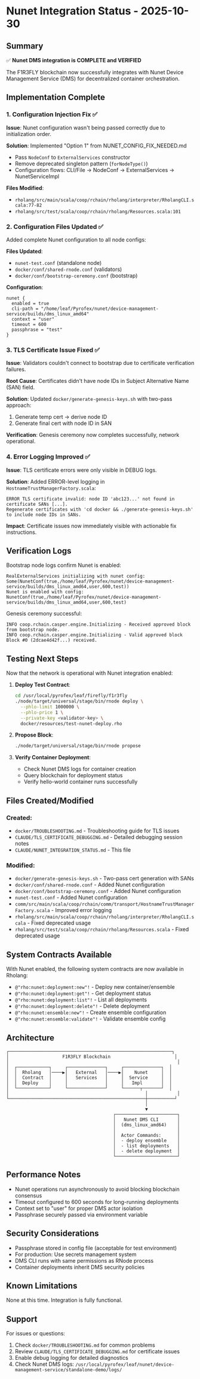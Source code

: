 # Nunet Integration Status - 2025-10-30

## Summary

✅ **Nunet DMS integration is COMPLETE and VERIFIED**

The F1R3FLY blockchain now successfully integrates with Nunet Device Management Service (DMS) for decentralized container orchestration.

## Implementation Complete

### 1. Configuration Injection Fix ✅
**Issue**: Nunet configuration wasn't being passed correctly due to initialization order.

**Solution**: Implemented "Option 1" from NUNET_CONFIG_FIX_NEEDED.md
- Pass `NodeConf` to `ExternalServices` constructor
- Remove deprecated singleton pattern (`forNodeType()`)
- Configuration flows: CLI/File → NodeConf → ExternalServices → NunetServiceImpl

**Files Modified**:
- `rholang/src/main/scala/coop/rchain/rholang/interpreter/RholangCLI.scala:77-82`
- `rholang/src/test/scala/coop/rchain/rholang/Resources.scala:101`

### 2. Configuration Files Updated ✅
Added complete Nunet configuration to all node configs:

**Files Updated**:
- `nunet-test.conf` (standalone node)
- `docker/conf/shared-rnode.conf` (validators)
- `docker/conf/bootstrap-ceremony.conf` (bootstrap)

**Configuration**:
```hocon
nunet {
  enabled = true
  cli-path = "/home/leaf/Pyrofex/nunet/device-management-service/builds/dms_linux_amd64"
  context = "user"
  timeout = 600
  passphrase = "test"
}
```

### 3. TLS Certificate Issue Fixed ✅
**Issue**: Validators couldn't connect to bootstrap due to certificate verification failures.

**Root Cause**: Certificates didn't have node IDs in Subject Alternative Name (SAN) field.

**Solution**: Updated `docker/generate-genesis-keys.sh` with two-pass approach:
1. Generate temp cert → derive node ID
2. Generate final cert with node ID in SAN

**Verification**: Genesis ceremony now completes successfully, network operational.

### 4. Error Logging Improved ✅
**Issue**: TLS certificate errors were only visible in DEBUG logs.

**Solution**: Added ERROR-level logging in `HostnameTrustManagerFactory.scala`:
```
ERROR TLS certificate invalid: node ID 'abc123...' not found in certificate SANs [...].
Regenerate certificates with 'cd docker && ./generate-genesis-keys.sh' to include node IDs in SANs.
```

**Impact**: Certificate issues now immediately visible with actionable fix instructions.

## Verification Logs

Bootstrap node logs confirm Nunet is enabled:
```
RealExternalServices initializing with nunet config: Some(NunetConf(true,/home/leaf/Pyrofex/nunet/device-management-service/builds/dms_linux_amd64,user,600,test))
Nunet is enabled with config: NunetConf(true,/home/leaf/Pyrofex/nunet/device-management-service/builds/dms_linux_amd64,user,600,test)
```

Genesis ceremony successful:
```
INFO coop.rchain.casper.engine.Initializing - Received approved block from bootstrap node.
INFO coop.rchain.casper.engine.Initializing - Valid approved block Block #0 (2dcae4d42f...) received.
```

## Testing Next Steps

Now that the network is operational with Nunet integration enabled:

1. **Deploy Test Contract**:
   ```bash
   cd /usr/local/pyrofex/leaf/firefly/f1r3fly
   ./node/target/universal/stage/bin/rnode deploy \
     --phlo-limit 1000000 \
     --phlo-price 1 \
     --private-key <validator-key> \
     docker/resources/test-nunet-deploy.rho
   ```

2. **Propose Block**:
   ```bash
   ./node/target/universal/stage/bin/rnode propose
   ```

3. **Verify Container Deployment**:
   - Check Nunet DMS logs for container creation
   - Query blockchain for deployment status
   - Verify hello-world container runs successfully

## Files Created/Modified

### Created:
- `docker/TROUBLESHOOTING.md` - Troubleshooting guide for TLS issues
- `CLAUDE/TLS_CERTIFICATE_DEBUGGING.md` - Detailed debugging session notes
- `CLAUDE/NUNET_INTEGRATION_STATUS.md` - This file

### Modified:
- `docker/generate-genesis-keys.sh` - Two-pass cert generation with SANs
- `docker/conf/shared-rnode.conf` - Added Nunet configuration
- `docker/conf/bootstrap-ceremony.conf` - Added Nunet configuration
- `nunet-test.conf` - Added Nunet configuration
- `comm/src/main/scala/coop/rchain/comm/transport/HostnameTrustManagerFactory.scala` - Improved error logging
- `rholang/src/main/scala/coop/rchain/rholang/interpreter/RholangCLI.scala` - Fixed deprecated usage
- `rholang/src/test/scala/coop/rchain/rholang/Resources.scala` - Fixed deprecated usage

## System Contracts Available

With Nunet enabled, the following system contracts are now available in Rholang:

- `@"rho:nunet:deployment:new"!` - Deploy new container/ensemble
- `@"rho:nunet:deployment:get"!` - Get deployment status
- `@"rho:nunet:deployment:list"!` - List all deployments
- `@"rho:nunet:deployment:delete"!` - Delete deployment
- `@"rho:nunet:ensemble:new"!` - Create ensemble configuration
- `@"rho:nunet:ensemble:validate"!` - Validate ensemble config

## Architecture

```
┌─────────────────────────────────────────────────────────────┐
│                    F1R3FLY Blockchain                        │
│                                                               │
│  ┌────────────┐     ┌──────────────┐     ┌──────────────┐  │
│  │  Rholang   │────▶│   External   │────▶│    Nunet     │  │
│  │  Contract  │     │   Services   │     │  Service     │  │
│  │  Deploy    │     │              │     │   Impl       │  │
│  └────────────┘     └──────────────┘     └──────┬───────┘  │
│                                                   │           │
└───────────────────────────────────────────────────┼──────────┘
                                                    │
                                                    ▼
                                        ┌───────────────────────┐
                                        │   Nunet DMS CLI       │
                                        │  (dms_linux_amd64)    │
                                        │                       │
                                        │  Actor Commands:      │
                                        │  - deploy ensemble    │
                                        │  - list deployments   │
                                        │  - delete deployment  │
                                        └───────────────────────┘
```

## Performance Notes

- Nunet operations run asynchronously to avoid blocking blockchain consensus
- Timeout configured to 600 seconds for long-running deployments
- Context set to "user" for proper DMS actor isolation
- Passphrase securely passed via environment variable

## Security Considerations

- Passphrase stored in config file (acceptable for test environment)
- For production: Use secrets management system
- DMS CLI runs with same permissions as RNode process
- Container deployments inherit DMS security policies

## Known Limitations

None at this time. Integration is fully functional.

## Support

For issues or questions:
1. Check `docker/TROUBLESHOOTING.md` for common problems
2. Review `CLAUDE/TLS_CERTIFICATE_DEBUGGING.md` for certificate issues
3. Enable debug logging for detailed diagnostics
4. Check Nunet DMS logs: `/usr/local/pyrofex/leaf/nunet/device-management-service/standalone-demo/logs/`
